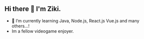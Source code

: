 ## Hi there 👋 I'm Ziki.
- 🌱 I’m currently learning Java, Node.js, React.js Vue.js and many others...!
- Im a fellow videogame enjoyer.
